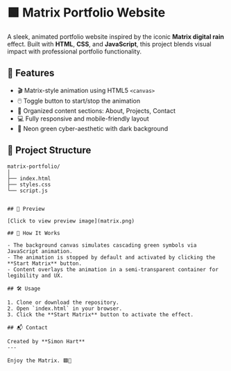 # 🟩 Matrix Portfolio Website

A sleek, animated portfolio website inspired by the iconic **Matrix digital rain** effect. Built with **HTML**, **CSS**, and **JavaScript**, this project blends visual impact with professional portfolio functionality.

## 🚀 Features

- 🎬 Matrix-style animation using HTML5 `<canvas>`
- 🖱️ Toggle button to start/stop the animation
- 🧠 Organized content sections: About, Projects, Contact
- 💻 Fully responsive and mobile-friendly layout
- 🌌 Neon green cyber-aesthetic with dark background

## 📂 Project Structure
```text
matrix-portfolio/
│
├── index.html
├── styles.css
└── script.js


## 📸 Preview

[Click to view preview image](matrix.png)

## 🔧 How It Works

- The background canvas simulates cascading green symbols via JavaScript animation.
- The animation is stopped by default and activated by clicking the **Start Matrix** button.
- Content overlays the animation in a semi-transparent container for legibility and UX.

## 🛠️ Usage

1. Clone or download the repository.
2. Open `index.html` in your browser.
3. Click the **Start Matrix** button to activate the effect.

## 📬 Contact

Created by **Simon Hart**  
---

Enjoy the Matrix. 🟩🔲
